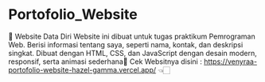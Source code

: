 # Portofolio_Website
🌟 Website Data Diri Website ini dibuat untuk tugas praktikum Pemrograman Web. Berisi informasi tentang saya, seperti nama, kontak, dan deskripsi singkat. Dibuat dengan HTML, CSS, dan JavaScript dengan desain modern, responsif, serta animasi sederhana🌟
Cek Websitnya disini : https://venyraa-portofolio-website-hazel-gamma.vercel.app/ 👈🏻
